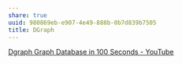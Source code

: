 ```yaml
---
share: true
uuid: 980869eb-e907-4e49-888b-0b7d839b7505
title: DGraph
---
```

[Dgraph Graph Database in 100 Seconds - YouTube](https://www.youtube.com/watch?v=OzDG68VvPxY)